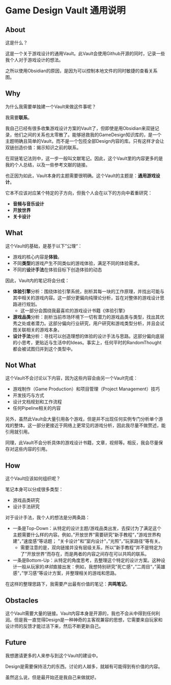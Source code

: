 # Game Design Vault 通用说明


## About

这是什么？

这是一个关于游戏设计的通用Vault。此Vault会使用Github开源的同时，记录一些我个人对于游戏设计的想法。

之所以使用Obsidian的原因，是因为可以控制本地文件的同时敏捷的查看关系图。


## Why

为什么我需要单独建一个Vault来做这件事呢？

我需要**联系**。

我自己已经有很多收集游戏设计方案的Vault了，但即使是用Obsidian来双链记录，他们之间的关系也太零散了。能够拯救我的GameDesign知识库的，是一个主题明确且简单的Vault，而不是一个包揽全部Design内容的库。只有这样才会让双链创造价值：揭示知识之前的联系。

在双链笔记法则中，这一步一般叫文献笔记。因此，这个Vault里的内容更多的是我的个人总结，以及一些参考文献的链接。

也正因为如此，Vault本身的主题需要很明确。这个Vault的主题是：**通用游戏设计**。

它本不应该对应某个特定的子方向，但我个人会在以下的方向中着重研究：
- **音频与音乐设计**
- **开放世界**
- **关卡设计**


## What

这个Vault的基础，是基于以下”公理“：

- 游戏的核心内容是**体验**。
- 不同**类型**的游戏产生不同类似的游戏体验，满足不同的体验需求。
- 不同的**设计手法**在体验目标下创造体验的动态

因此，Vault内的笔记将会分成：
- **体验引擎**分析：围绕体验引擎系统，剖析其每一块的工作原理，并找出可能与其中相关的游戏内容。这一部分更偏向纯理论分析，旨在对整体的游戏设计思路进行规划。
	- 这一部分会围绕我最喜欢的游戏设计书籍《体验引擎》
- **游戏品类**分析：剖析当前市场环境下一切有潜力的游戏品类与类型，找出其优秀之处或者潜力。这部分偏向行业研究，用户研究和游戏类型分析，并且会试图关联相关的游戏本身。
- **设计手法**分析：寻找可以创造理想的体验的设计手法与思路。这部分偏向底层的小思考，更贴近与生活中的Ideas。事实上，任何平时的RandomThought都会被试图归并到这个类型中。

## Not What

这个Vault不会讨论以下内容，因为这些内容会由另一个Vault完成：
- 游戏制作（Game Production）和项目管理（Project Management）技巧
- 开发技巧与方式
- 设计文档规划和工作流程
- 任何Pipeline相关的内容

另外，虽然此Vault会大量引用各个游戏，但是并不出现任何实例专门分析单个游戏的整体。这一部分更接近于网络上更常见的游戏分析，因此我尽量不做赘述，能引用就引用。

同理，此Vault不会分析具体的游戏设计书籍，文章，视频等。相反，我会尽量保存对这些内容的引用。


## How

这个Vault应该如何组织呢？

笔记本身可以分成很多类型：
- 游戏品类研究
- 设计手法研究



对于设计手法，我个人的想法是分两条路：
- 一条是Top-Down：从特定的设计主题/游戏品类出发，去探讨为了满足这个主题需要什么样的内容。例如，”开放世界“需要研究”新手教程“，”游戏世界构建“，”速度感“等话题； ”关卡设计"和”室内设计“，”光照“，”玩家路径“等有关。
	- 需要注意的是，双向链接并没有层级关系，所以”新手教程“并不是特定为了”开放世界“而存在，而是两者的内容之间存在可以共鸣的联系。
- 一条是Bottom-Up：从特定的角度思考，去整理这个特定的设计方案。这种设计一般从玩家的*体验*直接出发：例如，我想特别研究”死亡感“，”二周目“，”英雄感“，”学习感“等设计方案，并整理相关的游戏和思路。

在这样的整理思路下，我需要产出最有价值的笔记：**共鸣笔记**。

## Obstacles

这个Vault需要大量的链接。Vault内容本身是开源的，我也不会从中得到任何利润。但是我一直觉得Design是一种神奇的主客观兼容的思想，它需要来自玩家和设计师的反馈才能过活下来，然后不断更新自己。


## Future

我想邀请更多的人来参与到这个Vault的建设中。

Design是需要保持活力的东西。讨论的人越多，就越有可能得到有价值的内容。

虽然这么说，但是最开始还是我自己来做就好。

